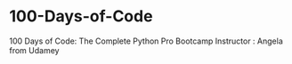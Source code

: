 # 100-Days-of-Code
100 Days of Code: The Complete Python Pro Bootcamp
Instructor : Angela from Udamey
